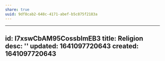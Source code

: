 ```yaml
---
share: true
uuid: 9df8cab2-648c-4171-abef-b5c875f2183a
---
```

---
id: I7xswCbAM95CossblmEB3
title: Religion
desc: ''
updated: 1641097720643
created: 1641097720643
---

